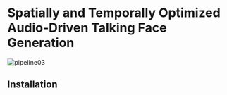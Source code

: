 # **Spatially and Temporally Optimized Audio-Driven Talking Face Generation**
![pipeline03](https://github.com/donge1024/TalkingFace/assets/114487375/1b58d2ac-b59e-40a5-990c-92b53a197881)
## **Installation**
